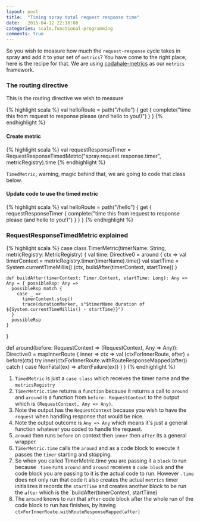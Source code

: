 ```yaml
---
layout: post
title:  "Timing spray total request response time"
date:   2015-04-12 22:18:00
categories: scala,functional-programming
comments: true
---
```

So you wish to measure how much the `request-response` cycle takes in spray and add it to your set of `metrics`? You have come to the right place, here is the recipe for that.  We are using [codahale-metrics](https://github.com/dropwizard/metrics) as our `metrics` framework.

### The routing directive
This is the routing directive we wish to measure

{% highlight scala %}
val helloRoute = path("/hello") {
    get {
      complete("time this from request to response please (and hello to you!)")
    }
}
{% endhighlight %}

#### Create metric
{% highlight scala %}
val requestResponseTimer = RequestResponseTimedMetric("spray.request.response.timer", metricRegistry).time
{% endhighlight %}

`TimedMetric`, warning, magic behind that, we are going to code that class below.

#### Update code to use the timed metric
{% highlight scala %}
val helloRoute = path("/hello") {
    get {
        requestResponseTimer {
            complete("time this from request to response please (and hello to you!)")
        }
    }
}
{% endhighlight %}

### RequestResponseTimedMetric explained
{% highlight scala %}
  case class TimerMetric(timerName: String, metricRegistry: MetricRegistry) {
    val time: Directive0 =
      around { ctx =>
        val timerContext = metricRegistry.timer(timerName).time()
        val startTime = System.currentTimeMillis()
        (ctx, buildAfter(timerContext, startTime))
      }

    def buildAfter(timerContext: Timer.Context, startTime: Long): Any => Any = { possibleRsp: Any =>
      possibleRsp match {
        case _ =>
          timerContext.stop()
          trace(durationMarker, s"$timerName duration of ${System.currentTimeMillis() - startTime}}")
      }
      possibleRsp
    }

  }

  def around(before: RequestContext => (RequestContext, Any => Any)): Directive0 =
    mapInnerRoute { inner =>
      ctx =>
        val (ctxForInnerRoute, after) = before(ctx)
        try inner(ctxForInnerRoute.withRouteResponseMapped(after))
        catch { case NonFatal(ex) => after(Failure(ex)) }
    }
{% endhighlight %}

1. `TimedMetric` is just a `case class` which receives the timer name and the `metricsRegistry`
1. `TimerMetric.time` returns a `function` because it returns a call to `around` and `around` is a function from `before: RequestContext` to the output which is `(RequestContext, Any => Any)`.
1. Note the output has the `RequestContext` because you wish to have the `request` when handling response that would be nice.
1. Note the output outcome is `Any => Any` which means it's just a general function whatever you coded to handle the request.
1. `around` then runs `before` on context then `inner` then `after` its a general wrapper.
1. `TimerMetric.time` calls the `around` and as a code block to execute it passes the `timer` starting and stopping.
1. So when you called TimerMetric.time you are passing it a `block` to run because `.time` runs `around` and `around` receives a `code block` and the code block you are passing to it is the actual code to run.  However `.time` does not only run that code it also creates the actual `metrics` timer initializes it records the `startTime` and creates another block to be run the `after` which is the `buildAfter(timerContext, startTime)
1. The `around` knows to run that `after` code block after the whole run of the code block to run has finishes, by having `ctxForInnerRoute.withRouteResponseMapped(after)`